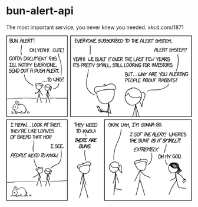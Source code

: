 # bun-alert-api
The most important service, you never knew you needed. xkcd.com/1871


![Alt text](src/main/resources/bun_alert.png?raw=true "Inspiration")